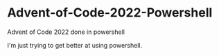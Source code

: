 # Advent-of-Code-2022-Powershell
Advent of Code 2022 done in powershell

I'm just trying to get better at using powershell.
